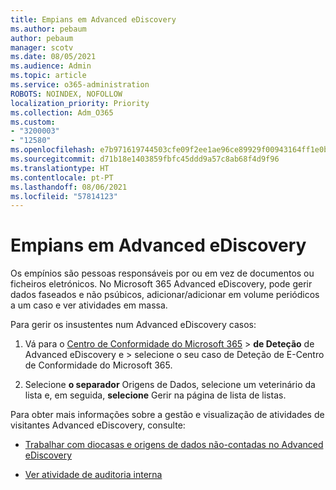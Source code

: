 ```yaml
---
title: Empians em Advanced eDiscovery
ms.author: pebaum
author: pebaum
manager: scotv
ms.date: 08/05/2021
ms.audience: Admin
ms.topic: article
ms.service: o365-administration
ROBOTS: NOINDEX, NOFOLLOW
localization_priority: Priority
ms.collection: Adm_O365
ms.custom:
- "3200003"
- "12580"
ms.openlocfilehash: e7b971619744503cfe09f2ee1ae96ce89929f00943164ff1e0b26e15e74ab8b9
ms.sourcegitcommit: d71b18e1403859fbfc45ddd9a57c8ab68f4d9f96
ms.translationtype: HT
ms.contentlocale: pt-PT
ms.lasthandoff: 08/06/2021
ms.locfileid: "57814123"
---
```

# <a name="custodians-in-advanced-ediscovery"></a>Empians em Advanced eDiscovery

Os empínios são pessoas responsáveis por ou em vez de documentos ou ficheiros eletrónicos. No Microsoft 365 Advanced eDiscovery, pode gerir dados faseados e não psúbicos, adicionar/adicionar em volume periódicos a um caso e ver atividades em massa.

Para gerir os insustentes num Advanced eDiscovery casos:

1. Vá para o [Centro de Conformidade do Microsoft 365](https://compliance.microsoft.com/)  >  **de Deteção** de Advanced eDiscovery e  >  selecione o seu caso de Deteção de E-Centro de Conformidade do Microsoft 365.

1. Selecione **o separador** Origens de Dados, selecione um veterinário da lista e, em seguida, **selecione** Gerir na página de lista de listas.

Para obter mais informações sobre a gestão e visualização de atividades de visitantes Advanced eDiscovery, consulte:

- [Trabalhar com diocasas e origens de dados não-contadas no Advanced eDiscovery](/microsoft-365/compliance/managing-custodians)

- [Ver atividade de auditoria interna](/microsoft-365/compliance/view-custodian-activity)